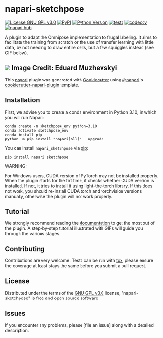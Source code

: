 # napari-sketchpose

[![License GNU GPL v3.0](https://img.shields.io/pypi/l/napari-sketchpose.svg?color=green)](https://github.com/koopa31/napari-sketchpose/raw/main/LICENSE)
[![PyPI](https://img.shields.io/pypi/v/napari-sketchpose.svg?color=green)](https://pypi.org/project/napari-sketchpose)
[![Python Version](https://img.shields.io/pypi/pyversions/napari-sketchpose.svg?color=green)](https://python.org)
[![tests](https://github.com/koopa31/napari-sketchpose/workflows/tests/badge.svg)](https://github.com/koopa31/napari-sketchpose/actions)
[![codecov](https://codecov.io/gh/koopa31/napari-sketchpose/branch/main/graph/badge.svg)](https://codecov.io/gh/koopa31/napari-sketchpose)
[![napari hub](https://img.shields.io/endpoint?url=https://api.napari-hub.org/shields/napari-sketchpose)](https://napari-hub.org/plugins/napari-sketchpose)

A plugin to adapt the Omnipose implementation to frugal labeling. It aims to facilitate the training from scratch or the 
use of transfer learning with little data, by not needing to draw entire cells, but a few squiggles instead (see GIF below).

![](https://bitbucket.org/koopa31/napari-sketchpose/raw/b691817e9e20a3c1c2bc69277579f6fb9b26354e/images/frugalpose.gif)
Image Credit: Eduard Muzhevskyi
----------------------------------

This [napari] plugin was generated with [Cookiecutter] using [@napari]'s [cookiecutter-napari-plugin] template.

<!--
Don't miss the full getting started guide to set up your new package:
https://github.com/napari/cookiecutter-napari-plugin#getting-started

and review the napari docs for plugin developers:
https://napari.org/stable/plugins/index.html
-->

## Installation



First, we advise you to create a conda environment in Python 3.10, in which you will run Napari:

    conda create -n sketchpose_env python=3.10
    conda activate sketchpose_env
    conda install pip
    python -m pip install "napari[all]" --upgrade

You can install `napari_sketchpose` via [pip]:

    pip install napari_sketchpose

WARNING:

For Windows users, CUDA version of PyTorch may not be installed properly. When the plugin starts for the firt time, it checks whether
CUDA version is installed. If not, it tries to install it using light-the-torch library. If this does not work, you should re-install 
CUDA torch and torchvision versions manually, otherwise the plugin will not work properly.

## Tutorial

We strongly recommend reading the [documentation] to get the most out of the plugin.
A step-by-step tutorial illustrated with GIFs will guide you through the various stages.

## Contributing

Contributions are very welcome. Tests can be run with [tox], please ensure
the coverage at least stays the same before you submit a pull request.

## License

Distributed under the terms of the [GNU GPL v3.0] license,
"napari-sketchpose" is free and open source software

## Issues

If you encounter any problems, please [file an issue] along with a detailed description.

[napari]: https://github.com/napari/napari
[Cookiecutter]: https://github.com/audreyr/cookiecutter
[@napari]: https://github.com/napari
[MIT]: http://opensource.org/licenses/MIT
[BSD-3]: http://opensource.org/licenses/BSD-3-Clause
[GNU GPL v3.0]: http://www.gnu.org/licenses/gpl-3.0.txt
[GNU LGPL v3.0]: http://www.gnu.org/licenses/lgpl-3.0.txt
[Apache Software License 2.0]: http://www.apache.org/licenses/LICENSE-2.0
[Mozilla Public License 2.0]: https://www.mozilla.org/media/MPL/2.0/index.txt
[cookiecutter-napari-plugin]: https://github.com/napari/cookiecutter-napari-plugin

[napari]: https://github.com/napari/napari
[tox]: https://tox.readthedocs.io/en/latest/
[pip]: https://pypi.org/project/pip/
[PyPI]: https://pypi.org/
[documentation]: https://sketchpose-doc.readthedocs.io/en/latest/
